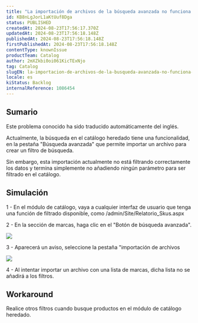 ```yaml
---
title: "La importación de archivos de la búsqueda avanzada no funciona en los filtros de catálogo"
id: KB8nLgJorL1aKtUuf8Dga
status: PUBLISHED
createdAt: 2024-08-23T17:56:17.370Z
updatedAt: 2024-08-23T17:56:18.148Z
publishedAt: 2024-08-23T17:56:18.148Z
firstPublishedAt: 2024-08-23T17:56:18.148Z
contentType: knownIssue
productTeam: Catalog
author: 2mXZkbi0oi061KicTExNjo
tag: Catalog
slugEN: la-importacion-de-archivos-de-la-busqueda-avanzada-no-funciona-en-los-filtros-de-catalogo
locale: es
kiStatus: Backlog
internalReference: 1086454
---
```


## Sumario

<div class="alert alert-info">
  <p>Este problema conocido ha sido traducido automáticamente del inglés.</p>
</div>


Actualmente, la búsqueda en el catálogo heredado tiene una funcionalidad, en la pestaña "Búsqueda avanzada" que permite importar un archivo para crear un filtro de búsqueda.

Sin embargo, esta importación actualmente no está filtrando correctamente los datos y termina simplemente no añadiendo ningún parámetro para ser filtrado en el catálogo.


##

## Simulación


1 - En el módulo de catálogo, vaya a cualquier interfaz de usuario que tenga una función de filtrado disponible, como /admin/Site/Relatorio_Skus.aspx

2 - En la sección de marcas, haga clic en el "Botón de búsqueda avanzada".

 ![](https://vtexhelp.zendesk.com/attachments/token/evO2TGKzaTk0f0HBGqVrqemLF/?name=image.png)

3 - Aparecerá un aviso, seleccione la pestaña "importación de archivos

 ![](https://vtexhelp.zendesk.com/attachments/token/5zCBQ3MpC27ZGN6pnfKBycFwu/?name=image.png)

4 - Al intentar importar un archivo con una lista de marcas, dicha lista no se añadirá a los filtros.



## Workaround


Realice otros filtros cuando busque productos en el módulo de catálogo heredado.





